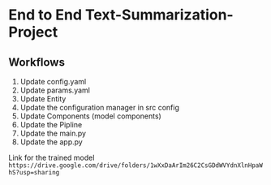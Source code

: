 # End to End Text-Summarization-Project

## Workflows
1. Update config.yaml
2. Update params.yaml
3. Update Entity
4. Update the configuration manager in src config
5. Update Components (model components)
6. Update the Pipline
7. Update the main.py
8. Update the app.py

Link for the trained model `https://drive.google.com/drive/folders/1wXxDaArIm26C2CsGDdWVYdnXlnHpaWhS?usp=sharing`

